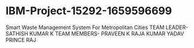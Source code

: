 # IBM-Project-15292-1659596699
Smart Waste Management System For Metropolitan Cities
TEAM LEADER-SATHISH KUMAR K
TEAM MEMBERS-
       PRAVEEN K
       RAJA KUMAR YADAV
       PRINCE RAJ
